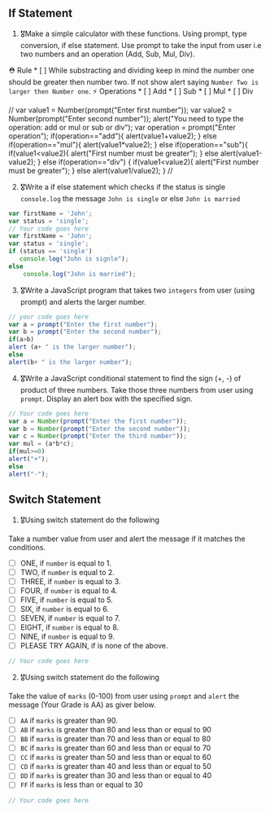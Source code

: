 ## If Statement
1.  🎖Make a simple calculator with these functions. Using prompt, type conversion, if else statement. Use prompt to take the input from user i.e two numbers and an operation (Add, Sub, Mul, Div).

  ⛑ Rule
    * [ ] While substracting and dividing keep in mind the number one should be greater then number two. If not show alert saying `Number Two is larger then Number one`.
  ⚡️ Operations
    * [ ] Add
    * [ ] Sub
    * [ ] Mul
    * [ ] Div

//
var value1 = Number(prompt("Enter first number"));
var value2 = Number(prompt("Enter second number"));
alert("You need to type the operation: add or mul or sub or div");
var operation = prompt("Enter operation");
if(operation=="add"){
    alert(value1+value2);
}
else if(operation=="mul"){
    alert(value1*value2);
}
else if(operation=="sub"){
    if(value1<value2){ alert("First number must be greater");
    }
    else alert(value1-value2);
}
else if(operation=="div") {
    if(value1<value2){ alert("First number must be greater");
                     }
    else alert(value1/value2);
}
//

2. 🎖Write a if else statement which checks if the status is single `console.log` the message `John is single` or else `John is married`
```js
var firstName = 'John';
var status = 'single';
// Your code goes here
var firstName = 'John';
var status = 'single';
if (status == 'single')
   console.log("John is signle");
else
    console.log("John is married");
```

3. 🎖Write a JavaScript program that takes two `integers` from user (using prompt) and alerts the larger number.
```js
// your code goes here
var a = prompt("Enter the first number");
var b = prompt("Enter the second number");
if(a>b) 
alert (a+ " is the larger number");
else 
alert(b+ " is the larger number");
```

4. 🎖Write a JavaScript conditional statement to find the sign (+, -) of product of three numbers. Take those three numbers from user using `prompt`. Display an alert box with the specified sign.

```js
// Your code goes here
var a = Number(prompt("Enter the first number"));
var b = Number(prompt("Enter the second number"));
var c = Number(prompt("Enter the third number"));
var mul = (a*b*c);
if(mul>=0)
alert("+");
else
alert("-");
```

## Switch Statement

1. 🎖Using switch statement do the following

Take a number value from user and alert the message if it matches the conditions.
* [ ] ONE, if `number` is equal to 1.
* [ ] TWO, if `number` is equal to 2.
* [ ] THREE, if `number` is equal to 3.
* [ ] FOUR, if `number` is equal to 4.
* [ ] FIVE, if `number` is equal to 5.
* [ ] SIX, if `number` is equal to 6.
* [ ] SEVEN, if `number` is equal to 7.
* [ ] EIGHT, if `number` is equal to 8.
* [ ] NINE, if `number` is equal to 9.
* [ ] PLEASE TRY AGAIN, if  is none of the above.
```js
// Your code goes here
```

2. 🎖Using switch statement do the following

Take the value of `marks` (0-100) from user using `prompt` and `alert` the message (Your Grade is AA) as giver below.
* [ ] `AA` if `marks` is greater than 90.
* [ ] `AB` if `marks` is greater than 80 and less than or equal to 90
* [ ] `BB` if `marks` is greater than 70 and less than or equal to 80
* [ ] `BC` if `marks` is greater than 60 and less than or equal to 70
* [ ] `CC` if `marks` is greater than 50 and less than or equal to 60
* [ ] `CD` if `marks` is greater than 40 and less than or equal to 50
* [ ] `DD` if `marks` is greater than 30 and less than or equal to 40
* [ ] `FF` if `marks` is less than or equal to 30
```js
// Your code goes here
```
